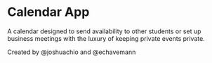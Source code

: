 # Calendar App

A calendar designed to send availability to other students or set up business meetings with the luxury of keeping private events private.

Created by @joshuachio and @echavemann
